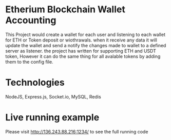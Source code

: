 # Etherium Blockchain Wallet Accounting
This Project would create a wallet for each user and listening to each wallet for ETH or Token deposit or wiothrawals. when it receive any data it will update the wallet and send a notify the changes made to wallet to a defined server as listener.
the project has written for supporting ETH and USDT token, However it can do the same thing for all avalable tokens by adding them to the config file.

# Technologies
NodeJS, Express.js, Socket.io, MySQL, Redis

# Live running example
Please visit http://136.243.88.216:1234/ to see the full running code
